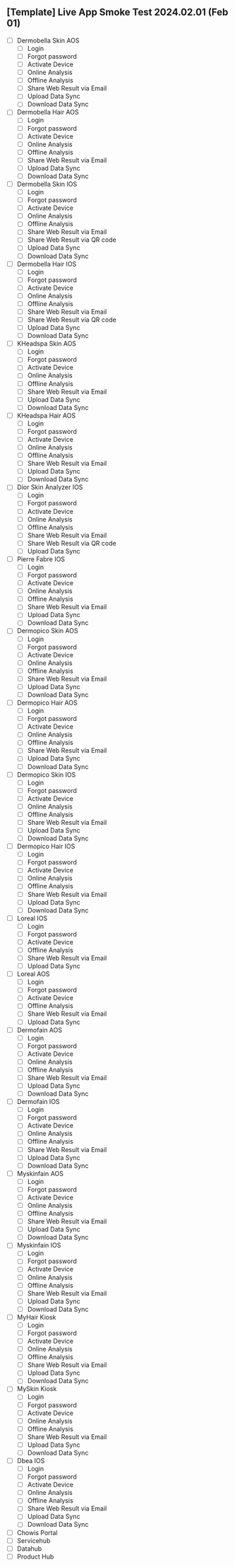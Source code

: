 ## [Template] Live App Smoke Test 2024.02.01 (Feb 01)

- [ ] Dermobella Skin AOS
    - [ ] Login
    - [ ] Forgot password
    - [ ] Activate Device
    - [ ] Online Analysis
    - [ ] Offline Analysis
    - [ ] Share Web Result via Email
    - [ ] Upload Data Sync
    - [ ] Download Data Sync
   
- [ ] Dermobella Hair AOS
    - [ ] Login
    - [ ] Forgot password
    - [ ] Activate Device
    - [ ] Online Analysis
    - [ ] Offline Analysis
    - [ ] Share Web Result via Email
    - [ ] Upload Data Sync
    - [ ] Download Data Sync

- [ ] Dermobella Skin IOS
    - [ ] Login
    - [ ] Forgot password
    - [ ] Activate Device
    - [ ] Online Analysis
    - [ ] Offline Analysis
    - [ ] Share Web Result via Email
    - [ ] Share Web Result via QR code
    - [ ] Upload Data Sync
    - [ ] Download Data Sync
- [ ] Dermobella Hair IOS
    - [ ] Login
    - [ ] Forgot password
    - [ ] Activate Device
    - [ ] Online Analysis
    - [ ] Offline Analysis
    - [ ] Share Web Result via Email
    - [ ] Share Web Result via QR code
    - [ ] Upload Data Sync
    - [ ] Download Data Sync
- [ ] KHeadspa Skin AOS
    - [ ] Login
    - [ ] Forgot password
    - [ ] Activate Device
    - [ ] Online Analysis
    - [ ] Offline Analysis
    - [ ] Share Web Result via Email
    - [ ] Upload Data Sync
    - [ ] Download Data Sync
- [ ] KHeadspa Hair AOS
    - [ ] Login
    - [ ] Forgot password
    - [ ] Activate Device
    - [ ] Online Analysis
    - [ ] Offline Analysis
    - [ ] Share Web Result via Email
    - [ ] Upload Data Sync
    - [ ] Download Data Sync
- [ ] Dior Skin Analyzer IOS
    - [ ] Login
    - [ ] Forgot password
    - [ ] Activate Device
    - [ ] Online Analysis
    - [ ] Offline Analysis
    - [ ] Share Web Result via Email
    - [ ] Share Web Result via QR code
    - [ ] Upload Data Sync
   
- [ ] Pierre Fabre IOS 
    - [ ] Login
    - [ ] Forgot password
    - [ ] Activate Device
    - [ ] Online Analysis
    - [ ] Offline Analysis
    - [ ] Share Web Result via Email
    - [ ] Upload Data Sync
    - [ ] Download Data Sync
- [ ] Dermopico Skin AOS
    - [ ] Login
    - [ ] Forgot password
    - [ ] Activate Device
    - [ ] Online Analysis
    - [ ] Offline Analysis
    - [ ] Share Web Result via Email
    - [ ] Upload Data Sync
    - [ ] Download Data Sync
- [ ] Dermopico Hair AOS
    - [ ] Login
    - [ ] Forgot password
    - [ ] Activate Device
    - [ ] Online Analysis
    - [ ] Offline Analysis
    - [ ] Share Web Result via Email
    - [ ] Upload Data Sync
    - [ ] Download Data Sync

- [ ] Dermopico Skin IOS
    - [ ] Login
    - [ ] Forgot password
    - [ ] Activate Device
    - [ ] Online Analysis
    - [ ] Offline Analysis
    - [ ] Share Web Result via Email
    - [ ] Upload Data Sync
    - [ ] Download Data Sync

- [ ] Dermopico Hair IOS
    - [ ] Login
    - [ ] Forgot password
    - [ ] Activate Device
    - [ ] Online Analysis
    - [ ] Offline Analysis
    - [ ] Share Web Result via Email
    - [ ] Upload Data Sync
    - [ ] Download Data Sync

- [ ] Loreal IOS
    - [ ] Login
    - [ ] Forgot password
    - [ ] Activate Device
    - [ ] Offline Analysis
    - [ ] Share Web Result via Email
    - [ ] Upload Data Sync
    
- [ ] Loreal AOS
    - [ ] Login
    - [ ] Forgot password
    - [ ] Activate Device
    - [ ] Offline Analysis
    - [ ] Share Web Result via Email
    - [ ] Upload Data Sync

- [ ] Dermofain AOS
    - [ ] Login
    - [ ] Forgot password
    - [ ] Activate Device
    - [ ] Online Analysis
    - [ ] Offline Analysis
    - [ ] Share Web Result via Email
    - [ ] Upload Data Sync
    - [ ] Download Data Sync

- [ ] Dermofain IOS
    - [ ] Login
    - [ ] Forgot password
    - [ ] Activate Device
    - [ ] Online Analysis
    - [ ] Offline Analysis
    - [ ] Share Web Result via Email
    - [ ] Upload Data Sync
    - [ ] Download Data Sync

- [ ] Myskinfain AOS
    - [ ] Login
    - [ ] Forgot password
    - [ ] Activate Device
    - [ ] Online Analysis
    - [ ] Offline Analysis
    - [ ] Share Web Result via Email
    - [ ] Upload Data Sync
    - [ ] Download Data Sync

- [ ] Myskinfain IOS
    - [ ] Login
    - [ ] Forgot password
    - [ ] Activate Device
    - [ ] Online Analysis
    - [ ] Offline Analysis
    - [ ] Share Web Result via Email
    - [ ] Upload Data Sync
    - [ ] Download Data Sync

- [ ] MyHair Kiosk
    - [ ] Login
    - [ ] Forgot password
    - [ ] Activate Device
    - [ ] Online Analysis
    - [ ] Offline Analysis
    - [ ] Share Web Result via Email
    - [ ] Upload Data Sync
    - [ ] Download Data Sync

- [ ] MySkin Kiosk
    - [ ] Login
    - [ ] Forgot password
    - [ ] Activate Device
    - [ ] Online Analysis
    - [ ] Offline Analysis
    - [ ] Share Web Result via Email
    - [ ] Upload Data Sync
    - [ ] Download Data Sync

- [ ] Dbea IOS
    - [ ] Login
    - [ ] Forgot password
    - [ ] Activate Device
    - [ ] Online Analysis
    - [ ] Offline Analysis
    - [ ] Share Web Result via Email
    - [ ] Upload Data Sync
    - [ ] Download Data Sync
- [ ] Chowis Portal
- [ ] Servicehub
- [ ] Datahub
- [ ] Product Hub
